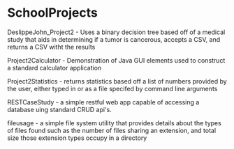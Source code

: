 # SchoolProjects

DeslippeJohn_Project2 - Uses a binary decision tree based off of a medical study that aids in determining if a tumor is cancerous, accepts a CSV, and returns a CSV witht the results

Project2Calculator - Demonstration of Java GUI elements used to construct a standard calculator application

Project2Statistics - returns statistics based off a list of numbers provided by the user, either typed in or as a file specifed by command line arguments

RESTCaseStudy - a simple restful web app capable of accessing a database uing standard CRUD api's.

fileusage - a simple file system utility that provides details about the types of files found such as the number of files sharing an extension, and total size those extension types occupy in a directory

